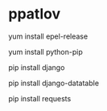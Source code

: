 # ppatlov

yum install epel-release

yum install python-pip

pip install django

pip install django-datatable

pip install requests

